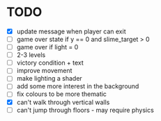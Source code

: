 # TODO

- [x] update message when player can exit
- [ ] game over state if y == 0 and slime_target > 0
- [ ] game over if light = 0
- [ ] 2-3 levels
- [ ] victory condition + text
- [ ] improve movement
- [ ] make lighting a shader
- [ ] add some more interest in the background
- [ ] fix colours to be more thematic
- [x] can't walk through vertical walls
- [ ] can't jump through floors - may require physics
